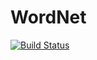 # WordNet

[![Build Status](https://travis-ci.org/jbn/WordNet.jl.svg?branch=master)](https://travis-ci.org/jbn/WordNet.jl)
